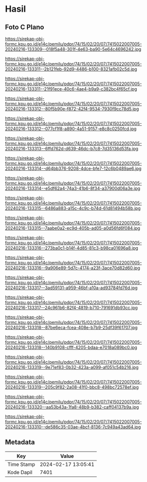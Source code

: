 # Hasil

## Foto C Plano

https://sirekap-obj-formc.kpu.go.id/e14c/pemilu/pdpr/74/15/02/20/07/7415022007005-20240216-133309--018f5a48-301f-4e63-ba90-5e64c4696242.jpg

https://sirekap-obj-formc.kpu.go.id/e14c/pemilu/pdpr/74/15/02/20/07/7415022007005-20240216-133311--2b121feb-92d9-4486-b100-8321afb02c5d.jpg

https://sirekap-obj-formc.kpu.go.id/e14c/pemilu/pdpr/74/15/02/20/07/7415022007005-20240216-133311--21f91ece-40c6-4ae4-b9a9-c382bc4f65cf.jpg

https://sirekap-obj-formc.kpu.go.id/e14c/pemilu/pdpr/74/15/02/20/07/7415022007005-20240216-133312--80f5b90e-f872-42f4-9534-7930f9cc78d5.jpg

https://sirekap-obj-formc.kpu.go.id/e14c/pemilu/pdpr/74/15/02/20/07/7415022007005-20240216-133312--077cf1f8-a890-4a51-9157-e8c8c0250fcd.jpg

https://sirekap-obj-formc.kpu.go.id/e14c/pemilu/pdpr/74/15/02/20/07/7415022007005-20240216-133313--6ffd762d-d639-46dc-b7c8-7d35136d53fa.jpg

https://sirekap-obj-formc.kpu.go.id/e14c/pemilu/pdpr/74/15/02/20/07/7415022007005-20240216-133314--d64bb376-9208-4dce-bfe7-12c6b0489ae6.jpg

https://sirekap-obj-formc.kpu.go.id/e14c/pemilu/pdpr/74/15/02/20/07/7415022007005-20240216-133314--e5df62a4-74a3-41b6-8f34-a37900d06a3e.jpg

https://sirekap-obj-formc.kpu.go.id/e14c/pemilu/pdpr/74/15/02/20/07/7415022007005-20240216-133315--6486a883-a15c-4c9c-b74d-61d81494b58b.jpg

https://sirekap-obj-formc.kpu.go.id/e14c/pemilu/pdpr/74/15/02/20/07/7415022007005-20240216-133315--7aabe0a2-ec9d-405b-ad05-a0d56fd6f084.jpg

https://sirekap-obj-formc.kpu.go.id/e14c/pemilu/pdpr/74/15/02/20/07/7415022007005-20240216-133316--273ba0c1-b14f-4d85-81c3-b98ca01696a8.jpg

https://sirekap-obj-formc.kpu.go.id/e14c/pemilu/pdpr/74/15/02/20/07/7415022007005-20240216-133316--9a906e89-5d7c-4174-a23f-3ace70d82d60.jpg

https://sirekap-obj-formc.kpu.go.id/e14c/pemilu/pdpr/74/15/02/20/07/7415022007005-20240216-133317--3ad59131-a959-46bf-a10a-ad93784fd76d.jpg

https://sirekap-obj-formc.kpu.go.id/e14c/pemilu/pdpr/74/15/02/20/07/7415022007005-20240216-133317--24c961b6-82f4-4819-b710-791691db93cc.jpg

https://sirekap-obj-formc.kpu.go.id/e14c/pemilu/pdpr/74/15/02/20/07/7415022007005-20240216-133318--87be6eca-fcea-408e-b7b9-25df39f61707.jpg

https://sirekap-obj-formc.kpu.go.id/e14c/pemilu/pdpr/74/15/02/20/07/7415022007005-20240216-133318--140b9108-cfff-4205-bdaa-e7018a089bc0.jpg

https://sirekap-obj-formc.kpu.go.id/e14c/pemilu/pdpr/74/15/02/20/07/7415022007005-20240216-133319--9e71ef83-0b32-423a-a099-af051c54b216.jpg

https://sirekap-obj-formc.kpu.go.id/e14c/pemilu/pdpr/74/15/02/20/07/7415022007005-20240216-133319--205c9f82-2a08-41f0-bbc8-498bc72578ef.jpg

https://sirekap-obj-formc.kpu.go.id/e14c/pemilu/pdpr/74/15/02/20/07/7415022007005-20240216-133320--aa53b43a-1fa8-48b9-b382-caff04137b9a.jpg

https://sirekap-obj-formc.kpu.go.id/e14c/pemilu/pdpr/74/15/02/20/07/7415022007005-20240216-133310--de586c35-03ae-4bcf-8136-7c949a43ad64.jpg


## Metadata

| Key        | Value               |
| ---------- | ------------------- |
| Time Stamp | 2024-02-17 13:05:41 |
| Kode Dapil | 7401                |



